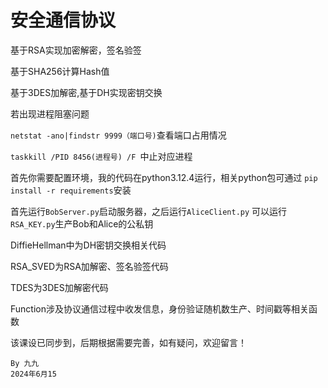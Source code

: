 # 安全通信协议

基于RSA实现加密解密，签名验签 

基于SHA256计算Hash值 

基于3DES加解密,基于DH实现密钥交换

若出现进程阻塞问题

`netstat -ano|findstr 9999（端口号)`查看端口占用情况

`taskkill /PID 8456(进程号) /F `中止对应进程

首先你需要配置环境，我的代码在python3.12.4运行，相关python包可通过
`pip install -r requirements`安装

首先运行`BobServer.py`启动服务器，之后运行`AliceClient.py`
可以运行`RSA_KEY.py`生产Bob和Alice的公私钥

DiffieHellman中为DH密钥交换相关代码

RSA_SVED为RSA加解密、签名验签代码

TDES为3DES加解密代码

Function涉及协议通信过程中收发信息，身份验证随机数生产、时间戳等相关函数

该课设已同步到，后期根据需要完善，如有疑问，欢迎留言！

    By 九九
    2024年6月15